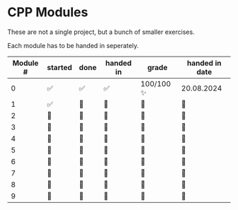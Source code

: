 # CPP Modules

These are not a single project, but a bunch of smaller exercises.

Each module has to be handed in seperately.

| Module # | started | done | handed in | grade | handed in date |
| - | - | - | - | - | - |
| 0 | ✅ | ✅ | ✅ | 100/100 ✨ | 20.08.2024 |
| 1 | ✅ | 🔁 | 🔁 | 🔁 | 🔁 |
| 2 | 🔁 | 🔁 | 🔁 | 🔁 | 🔁 |
| 3 | 🔁 | 🔁 | 🔁 | 🔁 | 🔁 |
| 4 | 🔁 | 🔁 | 🔁 | 🔁 | 🔁 |
| 5 | 🔁 | 🔁 | 🔁 | 🔁 | 🔁 |
| 6 | 🔁 | 🔁 | 🔁 | 🔁 | 🔁 |
| 7 | 🔁 | 🔁 | 🔁 | 🔁 | 🔁 |
| 8 | 🔁 | 🔁 | 🔁 | 🔁 | 🔁 |
| 9 | 🔁 | 🔁 | 🔁 | 🔁 | 🔁 |